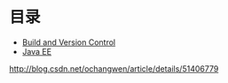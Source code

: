 # 目录
* [Build and Version Control](build-and-version-control/README.md)
* [Java EE](javaee/README.md)


http://blog.csdn.net/ochangwen/article/details/51406779




